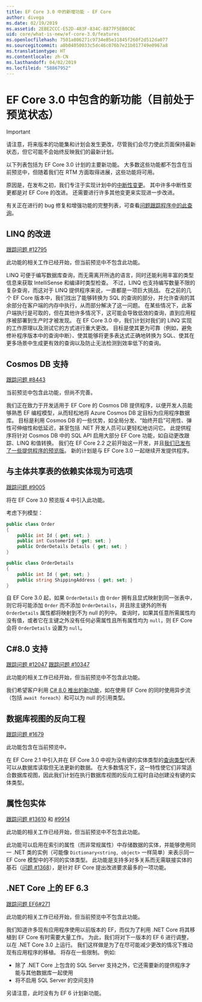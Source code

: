 ```yaml
---
title: EF Core 3.0 中的新增功能 - EF Core
author: divega
ms.date: 02/19/2019
ms.assetid: 2EBE2CCC-E52D-483F-834C-8877F5EB0C0C
uid: core/what-is-new/ef-core-3.0/features
ms.openlocfilehash: 7501a806271c9734e85e31845f260f2d512da077
ms.sourcegitcommit: a8b04050033c5dc46c076b7e21b017749e0967a8
ms.translationtype: HT
ms.contentlocale: zh-CN
ms.lasthandoff: 04/02/2019
ms.locfileid: "58867952"
---
```

# <a name="new-features-included-in-ef-core-30-currently-in-preview"></a>EF Core 3.0 中包含的新功能（目前处于预览状态）

> [!IMPORTANT]
> 请注意，将来版本的功能集和计划会发生更改，尽管我们会尽力使此页面保持最新状态，但它可能不会始终反映我们的最新计划。

以下列表包括为 EF Core 3.0 计划的主要新功能。
大多数这些功能都不包含在当前预览中，但随着我们在 RTM 方面取得进展，这些功能将可用。

原因是，在发布之初，我们专注于实现计划中的[中断性变更](xref:core/what-is-new/ef-core-3.0/breaking-changes)。
其中许多中断性变更都是对 EF Core 的改进。
还需要进行许多其他变更来实现进一步改进。 

有关正在进行的 bug 修复和增强功能的完整列表，可查看[问题跟踪程序中的此查询](https://github.com/aspnet/EntityFrameworkCore/issues?q=is%3Aopen+is%3Aissue+milestone%3A3.0.0+sort%3Areactions-%2B1-desc)。

## <a name="linq-improvements"></a>LINQ 的改进 

[跟踪问题 #12795](https://github.com/aspnet/EntityFrameworkCore/issues/12795)

此功能的相关工作已经开始，但当前预览中不包含此功能。

LINQ 可便于编写数据库查询，而无需离开所选的语言，同时还能利用丰富的类型信息来获取 IntelliSense 和编译时类型检查。
不过，LINQ 也支持编写数量不限的复杂查询，而这对于 LINQ 提供程序来说，一直都是一项巨大挑战。
在之前的几个 EF Core 版本中，我们找出了能够转换为 SQL 的查询的部分，并允许查询的其余部分在客户端的内存中执行，从而部分解决了这一问题。
在某些情况下，此客户端执行是可取的，但在其他许多情况下，这可能会导致低效的查询，直到应用程序被部署到生产时才被发现。
在 EF Core 3.0 中，我们计划对我们的 LINQ 实现的工作原理以及测试它的方式进行重大更改。
目标是使其更为可靠（例如，避免修补程序版本中的查询中断）、使其能够将更多表达式正确地转换为 SQL、使其在更多场景中生成更有效的查询以及防止无法检测到效率低下的查询。

## <a name="cosmos-db-support"></a>Cosmos DB 支持 

[跟踪问题 #8443](https://github.com/aspnet/EntityFrameworkCore/issues/8443)

当前预览中包含此功能，但尚不完善。 

我们正在致力于开发适用于 EF Core 的 Cosmos DB 提供程序，以便开发人员能够熟悉 EF 编程模型，从而轻松地将 Azure Cosmos DB 定目标为应用程序数据库。
目标是利用 Cosmos DB 的一些优势，如全局分发、“始终开启”可用性、弹性可伸缩性和低延迟，甚至包括 .NET 开发人员可以更轻松地访问它。
此提供程序将针对 Cosmos DB 中的 SQL API 启用大部分 EF Core 功能，如自动更改跟踪、LINQ 和值转换。
我们在 EF Core 2.2 之前开始这一开发，并且[我们已发布了一些提供程序的预览版](https://blogs.msdn.microsoft.com/dotnet/2018/10/17/announcing-entity-framework-core-2-2-preview-3/)。
新的计划是与 EF Core 3.0 一起继续开发提供程序。 

## <a name="dependent-entities-sharing-the-table-with-the-principal-are-now-optional"></a>与主体共享表的依赖实体现为可选项

[跟踪问题 #9005](https://github.com/aspnet/EntityFrameworkCore/issues/9005)

将在 EF Core 3.0 预览版 4 中引入此功能。

考虑下列模型：
```C#
public class Order
{
    public int Id { get; set; }
    public int CustomerId { get; set; }
    public OrderDetails Details { get; set; }
}

public class OrderDetails
{
    public int Id { get; set; }
    public string ShippingAddress { get; set; }
}
```

自 EF Core 3.0 起，如果 `OrderDetails` 由 `Order` 拥有且显式映射到同一张表中，则它将可能添加 `Order` 而不添加 `OrderDetails`，并且除主键外的所有 `OrderDetails` 属性都将映射到不为 null 的列中。
查询时，如果其任意所需属性均没有值，或者它在主键之外没有任何必需属性且所有属性均为 `null`，则 EF Core 会将 `OrderDetails` 设置为 `null`。

## <a name="c-80-support"></a>C#8.0 支持

[跟踪问题 #12047](https://github.com/aspnet/EntityFrameworkCore/issues/12047)
[跟踪问题 #10347](https://github.com/aspnet/EntityFrameworkCore/issues/10347)

此功能的相关工作已经开始，但当前预览中不包含此功能。

我们希望客户利用 [C# 8.0 推出的新功能](https://blogs.msdn.microsoft.com/dotnet/2018/11/12/building-c-8-0/)，如在使用 EF Core 的同时使用异步流（包括 `await foreach`）和可以为 null 的引用类型。

## <a name="reverse-engineering-of-database-views"></a>数据库视图的反向工程

[跟踪问题 #1679](https://github.com/aspnet/EntityFrameworkCore/issues/1679)

此功能包含在当前预览中。

在 EF Core 2.1 中引入并在 EF Core 3.0 中视为没有键的实体类型的[查询类型](xref:core/modeling/query-types)代表可以从数据库读取但无法更新的数据。
在大多数情况下，这一特性使它们非常适合数据库视图，因此我们计划在执行数据库视图的反向工程时自动创建没有键的实体类型。

## <a name="property-bag-entities"></a>属性包实体

[跟踪问题 #13610](https://github.com/aspnet/EntityFrameworkCore/issues/13610) 和 [#9914](https://github.com/aspnet/EntityFrameworkCore/issues/9914)

此功能的相关工作已经开始，但当前预览中不包含此功能。 

此功能可以启用在索引的属性（而非常规属性）中存储数据的实体，并能够使用同一 .NET 类的实例（可能像 `Dictionary<string, object>` 一样简单）来表示同一 EF Core 模型中的不同的实体类型。
此功能是支持多对多关系而无需联接实体的基石（[问题 #1368](https://github.com/aspnet/EntityFrameworkCore/issues/1368)），是针对 EF Core 提出改进要求最多的一项功能。

## <a name="ef-63-on-net-core"></a>.NET Core 上的 EF 6.3

[跟踪问题 EF6#271](https://github.com/aspnet/EntityFramework6/issues/271)

此功能的相关工作已经开始，但当前预览中不包含此功能。 

我们知道许多现有应用程序使用以前版本的 EF，而仅为了利用 .NET Core 将其移植到 EF Core 有时需要大量工作。
为此，我们将对下一版本的 EF 6 进行调整，以在 .NET Core 3.0 上运行。
我们这样做是为了在尽可能减少更改的情况下推动现有应用程序的移植。
将存在一些限制。 例如:
- 除了 .NET Core 上包含的 SQL Server 支持之外，它还需要新的提供程序才能与其他数据库一起使用
- 将不启用 SQL Server 的空间支持

另请注意，此时没有为 EF 6 计划新功能。
